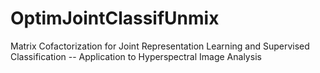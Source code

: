 # OptimJointClassifUnmix
Matrix Cofactorization for Joint Representation Learning and Supervised Classification -- Application to Hyperspectral Image Analysis
